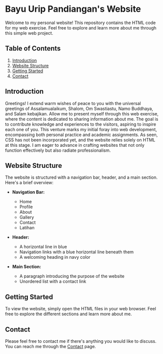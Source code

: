 # Bayu Urip Pandiangan's Website

Welcome to my personal website! This repository contains the HTML code for my web exercise. Feel free to explore and learn more about me through this simple web project.

## Table of Contents

1. [Introduction](#introduction)
2. [Website Structure](#website-structure)
3. [Getting Started](#getting-started)
4. [Contact](#contact)

## Introduction

Greetings! I extend warm wishes of peace to you with the universal greetings of Assalamualaikum, Shalom, Om Swastiastu, Namo Buddhaya, and Salam kebajikan. Allow me to present myself through this web exercise, where the content is dedicated to sharing information about me. The goal is to contribute knowledge and experiences to the visitors, aspiring to inspire each one of you. This venture marks my initial foray into web development, encompassing both personal practice and academic assignments. As seen, CSS has not been incorporated yet, and the website relies solely on HTML at this stage. I am eager to advance in crafting websites that not only function effectively but also radiate professionalism.

## Website Structure

The website is structured with a navigation bar, header, and a main section. Here's a brief overview:

- **Navigation Bar:**
  - Home
  - Profile
  - About
  - Gallery
  - Contact
  - Latihan

- **Header:**
  - A horizontal line in blue
  - Navigation links with a blue horizontal line beneath them
  - A welcoming heading in navy color

- **Main Section:**
  - A paragraph introducing the purpose of the website
  - Unordered list with a contact link

## Getting Started

To view the website, simply open the HTML files in your web browser. Feel free to explore the different sections and learn more about me.

## Contact

Please feel free to contact me if there's anything you would like to discuss. You can reach me through the [Contact](latihanContact.html) page.

